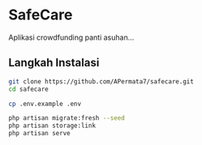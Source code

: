 # SafeCare

Aplikasi crowdfunding panti asuhan...

## Langkah Instalasi

```bash
git clone https://github.com/APermata7/safecare.git
cd safecare

cp .env.example .env

php artisan migrate:fresh --seed
php artisan storage:link
php artisan serve
```